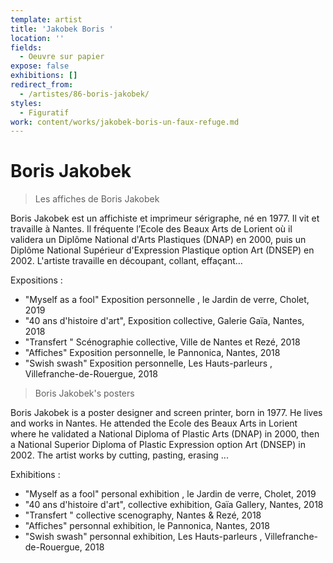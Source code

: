 ```yaml
---
template: artist
title: 'Jakobek Boris '
location: ''
fields:
  - Oeuvre sur papier
expose: false
exhibitions: []
redirect_from:
  - /artistes/86-boris-jakobek/
styles:
  - Figuratif
work: content/works/jakobek-boris-un-faux-refuge.md
---
```

# Boris Jakobek

> Les affiches de Boris Jakobek

Boris Jakobek est un affichiste et imprimeur sérigraphe, né en 1977. Il vit et travaille à Nantes. Il fréquente l’Ecole des Beaux Arts de Lorient où il validera un Diplôme National d'Arts Plastiques (DNAP) en 2000, puis un Diplôme National Supérieur d'Expression Plastique option Art (DNSEP) en 2002. L'artiste travaille en découpant, collant, effaçant…

Expositions :

* "Myself as a fool" Exposition personnelle , le Jardin de verre, Cholet, 2019
* "40 ans d'histoire d'art", Exposition collective, Galerie Gaïa, Nantes, 2018
* "Transfert " Scénographie collective, Ville de Nantes et Rezé, 2018
* "Affiches" Exposition personnelle, le Pannonica, Nantes, 2018
* "Swish swash" Exposition personnelle, Les Hauts-parleurs , Villefranche-de-Rouergue, 2018

> Boris Jakobek's posters

Boris Jakobek is a poster designer and screen printer, born in 1977. He lives and works in Nantes. He attended the Ecole des Beaux Arts in Lorient where he validated a National Diploma of Plastic Arts (DNAP) in 2000, then a National Superior Diploma of Plastic Expression option Art (DNSEP) in 2002. The artist works by cutting, pasting, erasing ...

Exhibitions :

* "Myself as a fool" personal exhibition , le Jardin de verre, Cholet, 2019
* "40 ans d'histoire d'art", collective exhibition, Gaïa Gallery, Nantes, 2018
* "Transfert " collective scenography, Nantes & Rezé, 2018
* "Affiches" personnal exhibition, le Pannonica, Nantes, 2018
* "Swish swash" personnal exhibition, Les Hauts-parleurs , Villefranche-de-Rouergue, 2018
